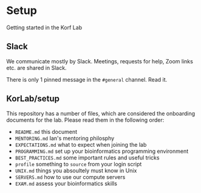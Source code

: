 Setup
=====

Getting started in the Korf Lab


Slack
-----

We communicate mostly by Slack. Meetings, requests for help, Zoom links etc.
are shared in Slack.

There is only 1 pinned message in the `#general` channel. Read it.


KorLab/setup
------------

This repository has a number of files, which are considered the onboarding
documents for the lab. Please read them in the following order:

+ `README.md` this document
+ `MENTORING.md` Ian's mentoring philosphy
+ `EXPECTATIONS.md` what to expect when joining the lab
+ `PROGRAMMING.md` set up your bioinformatics programming environment
+ `BEST_PRACTICES.md` some important rules and useful tricks
+ `profile` something to `source` from your login script
+ `UNIX.md` things you absoultely must know in Unix
+ `SERVERS.md` how to use our compute servers
+ `EXAM.md` assess your bioinformatics skills
